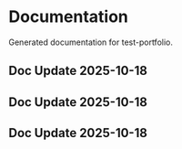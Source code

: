 # Documentation

Generated documentation for test-portfolio.

## Doc Update 2025-10-18

## Doc Update 2025-10-18

## Doc Update 2025-10-18
